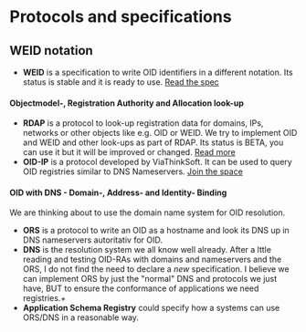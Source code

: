 # Protocols and specifications

## WEID notation
+ **WEID** is a specification to write OID identifiers in a different notation. Its status is stable and it is ready to use. [Read the spec](weid-notation/)

#### Objectmodel-, Registration Authority and Allocation look-up
+ **RDAP** is a protocol to look-up registration data for domains, IPs, networks or other objects like e.g. OID or WEID. We try to implement OID and WEID and other look-ups as part of RDAP. Its status is BETA, you can use it but it will be improved or changed. [Read more](rdap/)
+ **OID-IP** is a protocol developed by ViaThinkSoft. It can be used to query OID registries similar to DNS Nameservers. [Join the space](https://startforum.de/s/oid-ip/)

#### OID with DNS - Domain-, Address- and Identity- Binding
We are thinking about to use the domain name system for OID resolution.
+ **ORS** is a protocol to write an OID as a hostname and look its DNS up in DNS nameservers autoritativ for OID.
+ **DNS** is the resolution system we all know well already. After a lttle reading and testing OID-RAs with domains and nameservers and the ORS,
  I do not find the need to declare a *new* specification. I believe we can implement ORS by just the "normal" DNS and protocols we just have,
  BUT to ensure the conformance of applications we need registries.+ 
+ **Application Schema Registry** could specify how a systems can use ORS/DNS in a reasonable way.
 
